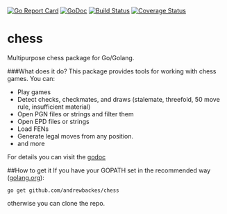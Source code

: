 [![Go Report Card](https://goreportcard.com/badge/github.com/andrewbackes/chess)](https://goreportcard.com/report/github.com/andrewbackes/chess) [![GoDoc](https://godoc.org/github.com/andrewbackes/chess?status.svg)](https://godoc.org/github.com/andrewbackes/chess) [![Build Status](https://travis-ci.org/andrewbackes/chess.svg?branch=master)](https://travis-ci.org/andrewbackes/chess) [![Coverage Status](https://coveralls.io/repos/github/andrewbackes/chess/badge.svg?branch=master)](https://coveralls.io/github/andrewbackes/chess?branch=master)

# chess
Multipurpose chess package for Go/Golang.

###What does it do?
This package provides tools for working with chess games. You can:
- Play games
- Detect checks, checkmates, and draws (stalemate, threefold, 50 move rule, insufficient material)
- Open PGN files or strings and filter them
- Open EPD files or strings
- Load FENs
- Generate legal moves from any position.
- and more

For details you can visit the [godoc](https://godoc.org/github.com/andrewbackes/chess)

##How to get it
If you have your GOPATH set in the recommended way ([golang.org](https://golang.org/doc/code.html#GOPATH)):

```go get github.com/andrewbackes/chess```

otherwise you can clone the repo.